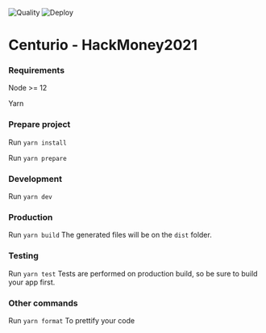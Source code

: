 ![Quality](https://github.com/CenturioHackMoney21/centurio-front/workflows/Quality/badge.svg)
![Deploy](https://github.com/CenturioHackMoney21/centurio-front/workflows/Deploy/badge.svg)

# Centurio - HackMoney2021

### Requirements

Node >= 12  

Yarn

### Prepare project

Run `yarn install`

Run `yarn prepare`

### Development

Run `yarn dev`

### Production

Run `yarn build` The generated files will be on the `dist` folder.

### Testing

Run `yarn test` Tests are performed on production build, so be sure to build your app first.

### Other commands

Run `yarn format` To prettify your code
